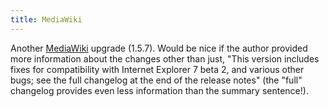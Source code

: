```yaml
---
title: MediaWiki
---
```


Another [MediaWiki](http://www.mediawiki.org/) upgrade (1.5.7). Would be nice if the author provided more information about the changes other than just, "This version includes fixes for compatibility with Internet Explorer 7 beta 2, and various other bugs; see the full changelog at the end of the release notes" (the "full" changelog provides even less information than the summary sentence!).
